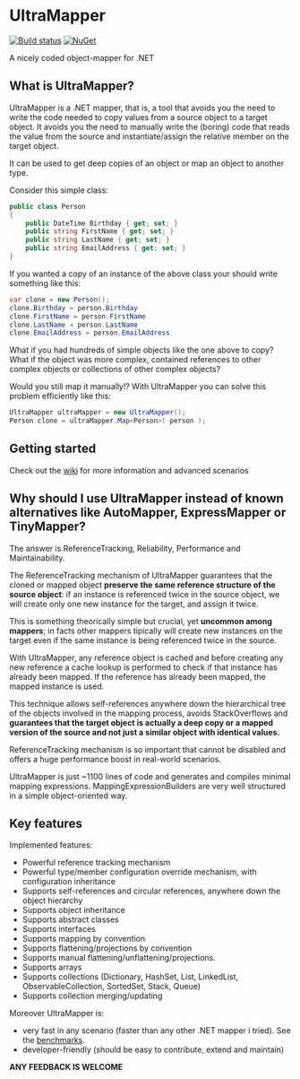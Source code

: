 # UltraMapper
[![Build status](https://ci.appveyor.com/api/projects/status/github/maurosampietro/UltraMapper?svg=true)](https://ci.appveyor.com/project/maurosampietro/ultramapper/branch/master)
[![NuGet](http://img.shields.io/nuget/v/UltraMapper.svg)](https://www.nuget.org/packages/UltraMapper/)

A nicely coded object-mapper for .NET 



What is UltraMapper?
--------------------------------

UltraMapper is a .NET mapper, that is, a tool that avoids you the need to write the code needed to copy values from a source object to a target object. It avoids you the need to manually write the (boring) code that reads the value from the source and instantiate/assign the relative member on the target object.

It can be used to get deep copies of an object or map an object to another type.

Consider this simple class:

````c#
public class Person
{
    public DateTime Birthday { get; set; }
    public string FirstName { get; set; }
    public string LastName { get; set; }
    public string EmailAddress { get; set; }
}
````

If you wanted a copy of an instance of the above class your should write something like this:

````c#
var clone = new Person();
clone.Birthday = person.Birthday
clone.FirstName = person.FirstName
clone.LastName = person.LastName
clone.EmailAddress = person.EmailAddress
````

What if you had hundreds of simple objects like the one above to copy? What if the object was more complex, contained references to other complex objects or collections of other complex objects? 

Would you still map it manually!?
With UltraMapper you can solve this problem efficiently like this:

````c#
UltraMapper ultraMapper = new UltraMapper();
Person clone = ultraMapper.Map<Person>( person );
````

Getting started
--------------------------------

Check out the [wiki](https://github.com/maurosampietro/UltraMapper/wiki/Getting-started) for more information and advanced scenarios

Why should I use UltraMapper instead of known alternatives like AutoMapper, ExpressMapper or TinyMapper?
--------------------------------

The answer is ReferenceTracking, Reliability, Performance and Maintainability.

The ReferenceTracking mechanism of UltraMapper guarantees that the cloned or mapped object **preserve the same reference structure of the source object**: if an instance is referenced twice in the source object, we will create only one new instance for the target, and assign it twice.

This is something theorically simple but crucial, yet **uncommon among mappers**; in facts other mappers tipically will create new instances on the target even if the same instance is being referenced twice in the source.

With UltraMapper, any reference object is cached and before creating any new reference a cache lookup is performed to check if that instance has already been mapped. If the reference has already been mapped, the mapped instance is used.   

This technique allows self-references anywhere down the hierarchical tree of the objects involved in the mapping process, avoids StackOverflows and **guarantees that the target object is actually a deep copy or a mapped version of the source and not just a similar object with identical values.**

ReferenceTracking mechanism is so important that cannot be disabled and offers a huge performance boost in real-world scenarios. 

UltraMapper is just ~1100 lines of code and generates and compiles minimal mapping expressions.
MappingExpressionBuilders are very well structured in a simple object-oriented way.


Key features
--------------------------------

Implemented features:

- Powerful reference tracking mechanism
- Powerful type/member configuration override mechanism, with configuration inheritance
- Supports self-references and circular references, anywhere down the object hierarchy
- Supports object inheritance
- Supports abstract classes
- Supports interfaces 
- Supports mapping by convention
- Supports flattening/projections by convention
- Supports manual flattening/unflattening/projections.
- Supports arrays
- Supports collections (Dictionary, HashSet, List, LinkedList, ObservableCollection, SortedSet, Stack, Queue)
- Supports collection merging/updating

Moreover UltraMapper is:
- very fast in any scenario (faster than any other .NET mapper i tried). See the [benchmarks](https://github.com/maurosampietro/UltraMapper/wiki/Benchmarks).
- developer-friendly (should be easy to contribute, extend and maintain)

**ANY FEEDBACK IS WELCOME**

